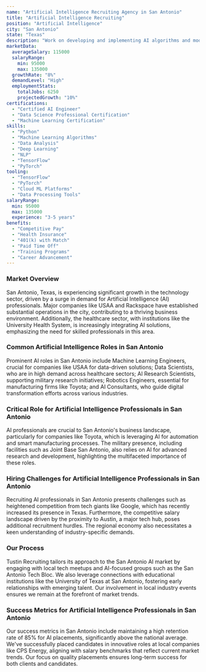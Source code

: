 ```yaml
---
name: "Artificial Intelligence Recruiting Agency in San Antonio"
title: "Artificial Intelligence Recruiting"
position: "Artificial Intelligence"
city: "San Antonio"
state: "Texas"
description: "Work on developing and implementing AI algorithms and models for various applications."
marketData:
  averageSalary: 115000
  salaryRange:
    min: 95000
    max: 135000
  growthRate: "8%"
  demandLevel: "High"
  employmentStats:
    totalJobs: 6250
    projectedGrowth: "10%"
certifications:
  - "Certified AI Engineer"
  - "Data Science Professional Certification"
  - "Machine Learning Certification"
skills:
  - "Python"
  - "Machine Learning Algorithms"
  - "Data Analysis"
  - "Deep Learning"
  - "NLP"
  - "TensorFlow"
  - "PyTorch"
tooling:
  - "TensorFlow"
  - "PyTorch"
  - "Cloud ML Platforms"
  - "Data Processing Tools"
salaryRange:
  min: 95000
  max: 135000
  experience: "3-5 years"
benefits:
  - "Competitive Pay"
  - "Health Insurance"
  - "401(k) with Match"
  - "Paid Time Off"
  - "Training Programs"
  - "Career Advancement"
---
```


### Market Overview
San Antonio, Texas, is experiencing significant growth in the technology sector, driven by a surge in demand for Artificial Intelligence (AI) professionals. Major companies like USAA and Rackspace have established substantial operations in the city, contributing to a thriving business environment. Additionally, the healthcare sector, with institutions like the University Health System, is increasingly integrating AI solutions, emphasizing the need for skilled professionals in this area.
### Common Artificial Intelligence Roles in San Antonio
Prominent AI roles in San Antonio include Machine Learning Engineers, crucial for companies like USAA for data-driven solutions; Data Scientists, who are in high demand across healthcare sectors; AI Research Scientists, supporting military research initiatives; Robotics Engineers, essential for manufacturing firms like Toyota; and AI Consultants, who guide digital transformation efforts across various industries.

### Critical Role for Artificial Intelligence Professionals in San Antonio
AI professionals are crucial to San Antonio's business landscape, particularly for companies like Toyota, which is leveraging AI for automation and smart manufacturing processes. The military presence, including facilities such as Joint Base San Antonio, also relies on AI for advanced research and development, highlighting the multifaceted importance of these roles.

### Hiring Challenges for Artificial Intelligence Professionals in San Antonio
Recruiting AI professionals in San Antonio presents challenges such as heightened competition from tech giants like Google, which has recently increased its presence in Texas. Furthermore, the competitive salary landscape driven by the proximity to Austin, a major tech hub, poses additional recruitment hurdles. The regional economy also necessitates a keen understanding of industry-specific demands.

### Our Process
Tustin Recruiting tailors its approach to the San Antonio AI market by engaging with local tech meetups and AI-focused groups such as the San Antonio Tech Bloc. We also leverage connections with educational institutions like the University of Texas at San Antonio, fostering early relationships with emerging talent. Our involvement in local industry events ensures we remain at the forefront of market trends.

### Success Metrics for Artificial Intelligence Professionals in San Antonio
Our success metrics in San Antonio include maintaining a high retention rate of 85% for AI placements, significantly above the national average. We've successfully placed candidates in innovative roles at local companies like CPS Energy, aligning with salary benchmarks that reflect current market trends. Our focus on quality placements ensures long-term success for both clients and candidates.